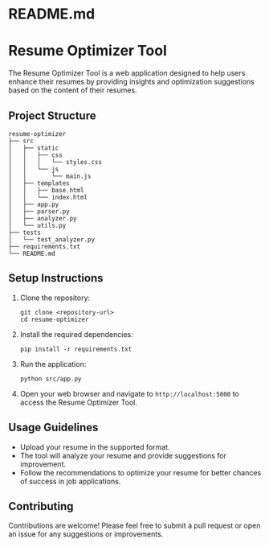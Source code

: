 # README.md

# Resume Optimizer Tool

The Resume Optimizer Tool is a web application designed to help users enhance their resumes by providing insights and optimization suggestions based on the content of their resumes.

## Project Structure

```
resume-optimizer
├── src
│   ├── static
│   │   ├── css
│   │   │   └── styles.css
│   │   └── js
│   │       └── main.js
│   ├── templates
│   │   ├── base.html
│   │   └── index.html
│   ├── app.py
│   ├── parser.py
│   ├── analyzer.py
│   └── utils.py
├── tests
│   └── test_analyzer.py
├── requirements.txt
└── README.md
```

## Setup Instructions

1. Clone the repository:
   ```
   git clone <repository-url>
   cd resume-optimizer
   ```

2. Install the required dependencies:
   ```
   pip install -r requirements.txt
   ```

3. Run the application:
   ```
   python src/app.py
   ```

4. Open your web browser and navigate to `http://localhost:5000` to access the Resume Optimizer Tool.

## Usage Guidelines

- Upload your resume in the supported format.
- The tool will analyze your resume and provide suggestions for improvement.
- Follow the recommendations to optimize your resume for better chances of success in job applications.

## Contributing

Contributions are welcome! Please feel free to submit a pull request or open an issue for any suggestions or improvements.